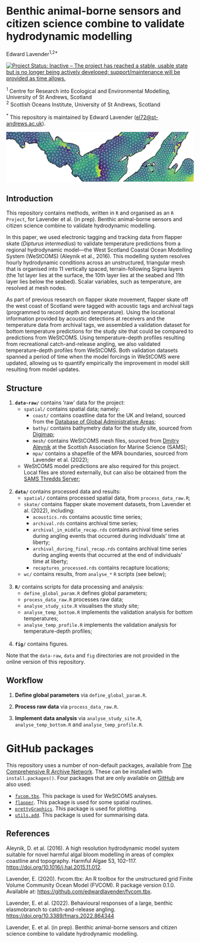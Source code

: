 Benthic animal-borne sensors and citizen science combine to validate
hydrodynamic modelling
================
Edward Lavender<sup>1,2\*</sup>

[![Project Status: Inactive – The project has reached a stable, usable
state but is no longer being actively developed; support/maintenance
will be provided as time
allows.](https://www.repostatus.org/badges/latest/inactive.svg)](https://www.repostatus.org/#inactive)

<sup>1</sup> Centre for Research into Ecological and Environmental
Modelling, University of St Andrews, Scotland  
<sup>2</sup> Scottish Oceans Institute, University of St Andrews,
Scotland

<sup>\*</sup> This repository is maintained by Edward Lavender
(<el72@st-andrews.ac.uk>).

<img src="banner_img.png"/>

## Introduction

This repository contains methods, written in `R` and organised as an `R
Project`, for Lavender et al. (in prep). Benthic animal-borne sensors
and citizen science combine to validate hydrodynamic modelling.

In this paper, we used electronic tagging and tracking data from flapper
skate (*Dipturus intermedius*) to validate temperature predictions from
a regional hydrodynamic model—the West Scotland Coastal Ocean Modelling
System (WeStCOMS) (Aleynik et al., 2016). This modelling system resolves
hourly hydrodynamic conditions across an unstructured, triangular mesh
that is organised into 11 vertically spaced, terrain-following Sigma
layers (the 1st layer lies at the surface, the 10th layer lies at the
seabed and 11th layer lies below the seabed). Scalar variables, such as
temperature, are resolved at mesh nodes.

As part of previous research on flapper skate movement, flapper skate
off the west coast of Scotland were tagged with acoustic tags and
archival tags (programmed to record depth and temperature). Using the
locational information provided by acoustic detections at receivers and
the temperature data from archival tags, we assembled a validation
dataset for bottom temperature predictions for the study site that could
be compared to predictions from WeStCOMS. Using temperature-depth
profiles resulting from recreational catch-and-release angling, we also
validated temperature-depth profiles from WeStCOMS. Both validation
datasets spanned a period of time when the model forcings in WeStCOMS
were updated, allowing us to quantify empirically the improvement in
model skill resulting from model updates.

## Structure

1.  **`data-raw/`** contains ‘raw’ data for the project:
      - `spatial/` contains spatial data; namely:
          - `coast/` contains coastline data for the UK and Ireland,
            sourced from the [Database of Global Administrative
            Areas](https://gadm.org);
          - `bathy/` contains bathymetry data for the study site,
            sourced from [Digimap](https://digimap.edina.ac.uk);
          - `mesh/` contains WeStCOMS mesh files, sourced from [Dmitry
            Aleynik](https://www.sams.ac.uk/people/researchers/aleynik-dr-dmitry/)
            at the Scottish Association for Marine Science (SAMS);
          - `mpa/` contains a shapefile of the MPA boundaries, sourced
            from Lavender et al. (2022);
      - WeStCOMS model predictions are also required for this project.
        Local files are stored externally, but can also be obtained from
        the [SAMS Thredds
        Server](https://www.sams.ac.uk/facilities/thredds/); <br/><br/>
2.  **`data/`** contains processed data and results:
      - `spatial/` contains processed spatial data, from
        `process_data_raw.R`;
      - `skate/` contains flapper skate movement datasets, from Lavender
        et al. (2022), including:
          - `acoustics.rds` contains acoustic time series;
          - `archival.rds` contains archival time series;
          - `archival_in_middle_recap.rds` contains archival time series
            during angling events that occurred during individuals’ time
            at liberty;
          - `archival_during_final_recap.rds` contains archival time
            series during angling events that occurred at the end of
            individuals’ time at liberty;  
          - `recaptures_processed.rds` contains recapture locations;
      - `wc/` contains results, from `analyse_*` `R` scripts (see
        below); <br/><br/>
3.  **`R/`** contains scripts for data processing and analysis:
      - `define_global_param.R` defines global parameters;
      - `process_data_raw.R` processes raw data;
      - `analyse_study_site.R` visualises the study site;
      - `analyse_temp_bottom.R` implements the validation analysis for
        bottom temperatures;
      - `analyse_temp_profile.R` implements the validation analysis for
        temperature-depth profiles; <br/><br/>
4.  **`fig/`** contains figures.

Note that the `data-raw`, `data` and `fig` directories are not provided
in the online version of this repository.

## Workflow

1.  **Define global parameters** via `define_global_param.R`.

2.  **Process raw data** via `process_data_raw.R`.

3.  **Implement data analysis** via `analyse_study_site.R`,
    `analyse_temp_bottom.R` and `analyse_temp_profile.R`.

# GitHub packages

This repository uses a number of non-default packages, available from
[The Comprehensive R Archive Network](https://cran.r-project.org). These
can be installed with `install.packages()`. Four packages that are only
available on [GitHub](https://github.com/) are also used:

  - [`fvcom.tbx`](https://github.com/edwardlavender/fvcom.tbx). This
    package is used for WeStCOMS analyses.
  - [`flapper`](https://github.com/edwardlavender/flapper). This package
    is used for some spatial routines.
  - [`prettyGraphics`](https://github.com/edwardlavender/prettyGraphics).
    This package is used for plotting.
  - [`utils.add`](https://github.com/edwardlavender/utils.add). This
    package is used for summarising data.

## References

Aleynik, D. et al. (2016). A high resolution hydrodynamic model system
suitable for novel harmful algal bloom modelling in areas of complex
coastline and topography. Harmful Algae 53, 102–117.
<https://doi.org/10.1016/j.hal.2015.11.012>.

Lavender, E. (2020). fvcom.tbx: An R toolbox for the unstructured grid
Finite Volume Community Ocean Model (FVCOM). R package version 0.1.0.
Available at: <https://github.com/edwardlavender/fvcom.tbx>.

Lavender, E. et al. (2022). Behavioural responses of a large, benthic
elasmobranch to catch-and-release angling.
<https://doi.org/10.3389/fmars.2022.864344>

Lavender, E. et al. (in prep). Benthic animal-borne sensors and citizen
science combine to validate hydrodynamic modelling.
